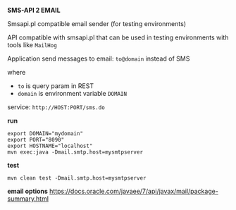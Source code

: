 **SMS-API 2 EMAIL**

Smsapi.pl compatible email sender (for testing environments)

API compatible with smsapi.pl that can be used in testing environments with tools like `MailHog`

Application send messages to email: `to@domain` instead of SMS

where
- `to` is query param in REST
- `domain` is environment variable `DOMAIN`

service: `http://HOST:PORT/sms.do`

**run**
```
export DOMAIN="mydomain"
export PORT="8090"
export HOSTNAME="localhost"
mvn exec:java -Dmail.smtp.host=mysmtpserver
```

**test**

`mvn clean test -Dmail.smtp.host=mysmtpserver`

**email options**
<https://docs.oracle.com/javaee/7/api/javax/mail/package-summary.html>
